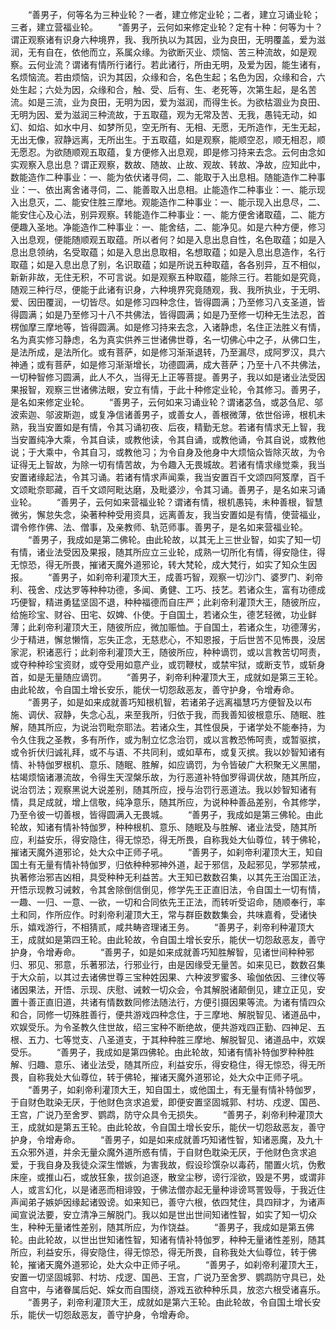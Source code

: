 <!-- { "loadSidebar": true } -->
　　“善男子，何等名为三种业轮？一者，建立修定业轮；二者，建立习诵业轮；三者，建立营福业轮。
　　“善男子，云何如来修定业轮？定有十种：何等为十？谓正观察诸有识身六种境界，我、我所执以为其因，业为良田，无明覆盖，爱为滋润，无有自在，依他而立，系属众缘。为欲断灭业、烦恼、苦三种流故，如是观察。云何业流？谓诸有情所行诸行。若此诸行，所由无明，及爱为因，能生诸有，名烦恼流。若由烦恼，识为其因，众缘和合，名色生起；名色为因，众缘和合，六处生起；六处为因，众缘和合，触、受、后有、生、老死等，次第生起，是名苦流。如是三流，业为良田，无明为因，爱为滋润，而得生长。为欲枯涸业为良田、无明为因、爱为滋润三种流故，于五取蕴，观为无常及苦、无我，愚钝无动，如幻、如焰、如水中月、如梦所见，空无所有、无相、无愿，无所造作，无生无起，无出无像，寂静远离，无所出生。于五取蕴，如是观察，能顺空忍，顺无相忍，顺无愿忍。为欲随顺观五取蕴，复方便修入出息观，即是修习持来去念。云何由念如实观察入息出息？谓正观察，数故、随故、止故、观故、转故、净故，应知此中，数能造作二种事业：一、能为依伏诸寻伺，二、能取于入出息相。随能造作二种事业：一、依出离舍诸寻伺，二、能善取入出息相。止能造作二种事业：一、能示现入出息灭，二、能安住胜三摩地。观能造作二种事业：一、能示现入出息尽，二、能安住心及心法，别异观察。转能造作二种事业：一、能方便舍诸取蕴，二、能方便趣入圣地。净能造作二种事业：一、能舍结，二、能净见。如是六种方便，修习入出息观，便能随顺观五取蕴。所以者何？如是入息出息自性，名色取蕴；如是入息出息领纳，名受取蕴；如是入息出息取相，名想取蕴；如是入息出息造作，名行取蕴；如是入息出息了别，名识取蕴；如是所说五种取蕴，各各别异，互不相似，新新非故，无住无积，不可言说。如是观察五种取蕴，能除三行。若能如是究竟，随观三种行尽，便能于此诸有识身，六种境界究竟随观，我、我所执业，于无明、爱、因田覆润，一切皆尽。如是修习四种念住，皆得圆满；乃至修习八支圣道，皆得圆满；如是乃至修习十八不共佛法，皆得圆满；如是乃至修一切种无生法忍，首楞伽摩三摩地等，皆得圆满。如是修习持来去念，入诸静虑，名住正法胜义有情，名为真实修习静虑，名为真实供养三世诸佛世尊，名一切佛心中之子，从佛口生，是法所成，是法所化。或有菩萨，如是修习渐渐退转，乃至漏尽，成阿罗汉，具六神通；或有菩萨，如是修习渐渐增长，功德圆满，成大菩萨；乃至十八不共佛法，一切种智修习圆满，此人不久，当得无上正等菩提。善男子，我以如是诸业法受因果报智，观察三世诸佛法眼，安立有情，于此十种修定业轮，令其修习。善男子，是名如来修定业轮。
　　“善男子，云何如来习诵业轮？谓诸苾刍，或苾刍尼、邬波索迦、邬波斯迦，或复净信诸善男子，或善女人，善根微薄，依世俗谛，根机未熟，我当安置如是有情，令其习诵初夜、后夜，精勤无怠。若诸有情求无上智，我当安置纯净大乘，令其自读，或教他读，令其自诵，或教他诵，令其自说，或教他说；于大乘中，令其自习，或教他习；为令自身及他身中大烦恼众皆除灭故，为令证得无上智故，为除一切有情苦故，为令趣入无畏城故。若诸有情求缘觉乘，我当安置诸缘起法，令其习诵。若诸有情求声闻乘，我当安置百千文颂四阿笈摩，百千文颂毗奈耶藏，百千文颂阿毗达磨，及毗婆沙，令其习诵。善男子，是名如来习诵业轮。
　　“善男子，云何如来营福业轮？谓诸有情，根机愚钝，未种善根，智慧微劣，懈怠失念，染著种种受用资具，远离善友，我当安置如是有情，使营福业，谓令修作佛、法、僧事，及亲教师、轨范师事。善男子，是名如来营福业轮。
　　“善男子，我成如是第二佛轮。由此轮故，以其无上三世业智，如实了知一切有情，诸业法受因及果报，随其所应立三业轮，成熟一切所化有情，得安隐住，得无惊恐，得无所畏，摧诸天魔外道邪论，转大梵轮，成大梵行，如实了知众生因报。
　　“善男子，如刹帝利灌顶大王，成善巧智，观察一切沙门、婆罗门、刹帝利、筏舍、戍达罗等种种功德，多闻、勇健、工巧、技艺。若诸众生，富有功德成巧便智，精进勇猛坚固不退，种种福德而自庄严；此刹帝利灌顶大王，随彼所应，给施珍宝、财谷、田宅、奴婢、仆使。于自国土，若诸众生，德艺轻微，功业鲜薄；此刹帝利灌顶大王，随彼所应，微加赈恤。于自国土，若诸众生，功德薄劣，少于精进，懈怠懒惰，忘失正念，无慈悲心，不知恩报，于后世苦不见怖畏，没居家泥，积诸恶行；此刹帝利灌顶大王，随彼所应，种种谪罚，或以言教苦切呵责，或夺种种珍宝资财，或夺受用如意产业，或罚鞭杖，或禁牢狱，或断支节，或斩身首，如是无量随应谪罚。
　　“善男子，刹帝利种灌顶大王，成就如是第三王轮。由此轮故，令自国土增长安乐，能伏一切怨敌恶友，善守护身，令增寿命。
　　“善男子，如是如来成就善巧知根机智，若诸弟子远离福慧巧方便智及以布施、调伏、寂静，失念心乱，来至我所，归依于我，而我善知彼根意乐、随眠、胜解，随其所应，为说治罚毗奈耶法。若诸众生，其性佷戾，于诸学处不能奉持，为令久住我之圣教，多有所作，或为制立忆念治罚，或以言教恐怖呵责，或暂驱摈，或令折伏归诚礼拜，或不与语、不共同利，或如草布，或复灭摈。我以妙智知诸有情、补特伽罗根机、意乐、随眠、胜解，如应谪罚，为令皆破广大积聚无义黑闇，枯竭烦恼诸瀑流故，令得生天涅槃乐故，为行恶道补特伽罗得调伏故，随其所应，说治罚法；观察黑说大说差别，随其所应，授与治罚行恶道法。我以妙智知诸有情，具足成就，增上信敬，纯净意乐，随其所应，为说种种善品差别，令其修学，乃至令彼一切善根，皆得圆满入无畏城。
　　“善男子，我成如是第三佛轮。由此轮故，知诸有情补特伽罗，种种根机、意乐、随眠及与胜解、诸业法受，随其所应，利益安乐，得安隐住，得无惊恐，得无所畏，自称我处大仙尊位，转于佛轮，摧诸天魔外道邪论，处大众中正师子吼。
　　“善男子，如刹帝利灌顶大王，知自国土有无量有情补特伽罗，归依种种邪神外道，起于邪信，及起邪见，学邪禁戒，执著修治邪吉凶相，具受种种无利益苦。大王知已数数召集，以其先王治国正法，开悟示现教习诫敕，令其舍除倒信倒见，修学先王正直旧法，令自国土一切有情，一趣、一归、一意、一欲，一切和合同依先王正法，而转听受诏命，随顺奉行，率土和同，作所应作。时刹帝利灌顶大王，常与群臣数数集会，共味嘉肴，受诸快乐，嬉戏游行，不相猜贰，咸共畴咨理诸王务。
　　“善男子，刹帝利种灌顶大王，成就如是第四王轮。由此轮故，令自国土增长安乐，能伏一切怨敌恶友，善守护身，令增寿命。
　　“善男子，如是如来成就善巧知胜解智，见诸世间种种邪归、邪见、邪意，乐著邪法，行邪业行，由是因缘受无量苦。如来见已，数数召集于大众前，以其过去诸佛世尊三宝种姓因果、六种波罗蜜多、瑜伽依因、三律仪等诸因果法，开悟、示现、庆慰、诫敕一切众会，令其解脱诸颠倒见，建立正见，安置十善正直旧道，共诸有情数数同修法随法行，方便引摄因果等流。为诸有情四众和合，同修一切殊胜善行，便共游戏四种念住，于三摩地、解脱智见、诸道品中，欢娱受乐。为令圣教久住世故，绍三宝种不断绝故，便共游戏四正勤、四神足、五根、五力、七等觉支、八圣道支，于其种种胜三摩地、解脱智见、诸道品中，欢娱受乐。
　　“善男子，我成如是第四佛轮。由此轮故，知诸有情补特伽罗种种胜解、归趣、意乐、诸业法受，随其所应，利益安乐，得安稳住，得无惊恐，得无所畏，自称我处大仙尊位，转于佛轮，摧诸天魔外道邪论，处大众中正师子吼。
　　“善男子，如刹帝利灌顶大王，知自国土，或他国土，有无量有情补特伽罗，于自财色耽染无厌，于他财色贪求追爱，即便安置坚固城郭、村坊、戍逻、国邑、王宫，广说乃至舍罗、鹦鹉，防守众具令无损失。
　　“善男子，刹帝利种灌顶大王，成就如是第五王轮。由此轮故，令自国土增长安乐，能伏一切怨敌恶友，善守护身，令增寿命。
　　“善男子，如是如来成就善巧知诸性智，知诸恶魔，及九十五众邪外道，并余无量众魔外道所惑有情，于自财色耽染无厌，于他财色贪求追爱，于我自身及我徒众深生憎嫉，为害我故，假设珍馔杂以毒药，闇置火坑，伪敷床座，或推山石，或放狂象，拔剑追逐，散坌尘秽，谤行淫欲，毁是不男，或谓非人，或言幻化，以是诸恶而相诽毁，于佛法僧亦起无量种诽谤骂詈毁辱，于我近住声闻弟子嫉妒因缘起诸毁谤。如来知已，善守六根，依四梵住，具四辩才，为诸声闻宣说法要，安立清净三解脱门。我以如是世出世间知诸性智，如实了知一切众生，种种无量诸性差别，随其所应，为作饶益。
　　“善男子，我成如是第五佛轮。由此轮故，以世出世知诸性智，知诸有情补特伽罗，种种无量诸性差别，随其所应，利益安乐，得安隐住，得无惊恐，得无所畏，自称我处大仙尊位，转于佛轮，摧诸天魔外道邪论，处大众中正师子吼。
　　“善男子，如刹帝利灌顶大王，安置一切坚固城郭、村坊、戍逻、国邑、王宫，广说乃至舍罗、鹦鹉防守具已，处自宫中，与诸眷属后妃、婇女而自围绕，游戏五欲种种乐具，放恣六根受诸喜乐。
　　“善男子，刹帝利灌顶大王，成就如是第六王轮。由此轮故，令自国土增长安乐，能伏一切怨敌恶友，善守护身，令增寿命。
